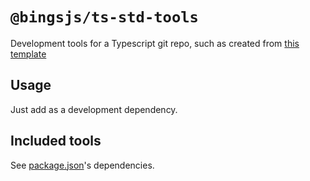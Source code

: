 # `@bingsjs/ts-std-tools`

Development tools for a Typescript git repo, such as created from [this template](https://github.com/bingtimren/ts-esm-proj-template)

## Usage

Just add as a development dependency. 

## Included tools

See [package.json](package.json)'s dependencies.

